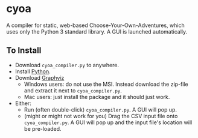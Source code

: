 cyoa
====

A compiler for static, web-based Choose-Your-Own-Adventures, which uses only the Python 3 standard library. A GUI is launched automatically.

To Install
----------

* Download `cyoa_compiler.py` to anywhere.
* Install [Python](http://www.python.org/download/).
* Download [Graphviz](http://www.graphviz.org/Download..php)
	* Windows users: do not use the MSI. Instead download the zip-file and extract it next to `cyoa_compiler.py`.
	* Mac users: just install the package and it should just work.
* Either:
	* Run (often double-click) `cyoa_compiler.py`. A GUI will pop up.
	* (might or might not work for you) Drag the CSV input file onto `cyoa_compiler.py`. A GUI will pop up and the input file's location will be pre-loaded.

